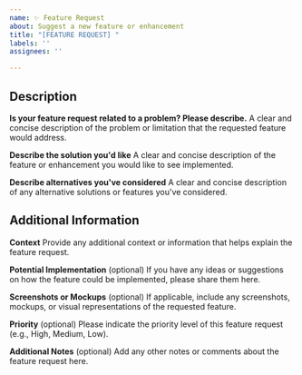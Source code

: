 ```yaml
---
name: ✨ Feature Request
about: Suggest a new feature or enhancement
title: "[FEATURE REQUEST] "
labels: ''
assignees: ''

---
```


## Description

**Is your feature request related to a problem? Please describe.**
A clear and concise description of the problem or limitation that the requested feature would address.

**Describe the solution you'd like**
A clear and concise description of the feature or enhancement you would like to see implemented.

**Describe alternatives you've considered**
A clear and concise description of any alternative solutions or features you've considered.

## Additional Information

**Context**
Provide any additional context or information that helps explain the feature request.

**Potential Implementation** (optional)
If you have any ideas or suggestions on how the feature could be implemented, please share them here.

**Screenshots or Mockups** (optional)
If applicable, include any screenshots, mockups, or visual representations of the requested feature.

**Priority** (optional)
Please indicate the priority level of this feature request (e.g., High, Medium, Low).

**Additional Notes** (optional)
Add any other notes or comments about the feature request here.
